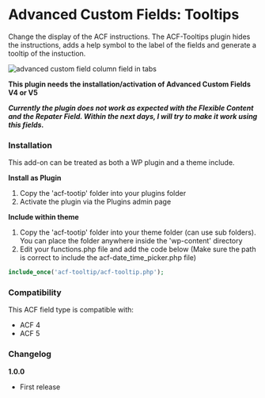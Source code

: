 # Advanced Custom Fields: Tooltips

Change the display of the ACF instructions. The ACF-Tooltips plugin hides the instructions, adds a help symbol to the label of the fields and generate a tooltip of the instuction.

![advanced custom field column field in tabs](http://www.dreihochzwo.de/download/acf-tooltip2.jpg)

**This plugin needs the installation/activation of Advanced Custom Fields V4 or V5**

***Currently the plugin does not work as expected with the Flexible Content and the Repater Field. Within the next days, I will try to make it work using this fields.***

### Installation

This add-on can be treated as both a WP plugin and a theme include.

**Install as Plugin**

1. Copy the 'acf-tootip' folder into your plugins folder
2. Activate the plugin via the Plugins admin page

**Include within theme**

1.	Copy the 'acf-tootip' folder into your theme folder (can use sub folders). You can place the folder anywhere inside the 'wp-content' directory
2.	Edit your functions.php file and add the code below (Make sure the path is correct to include the acf-date_time_picker.php file)

```php
include_once('acf-tooltip/acf-tooltip.php');
```

### Compatibility

This ACF field type is compatible with:
* ACF 4
* ACF 5


### Changelog
**1.0.0**
* First release

